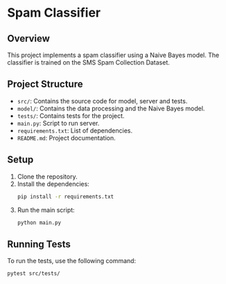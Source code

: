 # Spam Classifier

## Overview
This project implements a spam classifier using a Naive Bayes model. The classifier is trained on the SMS Spam Collection Dataset.

## Project Structure
- `src/`: Contains the source code for model, server and tests.
- `model/`: Contains the data processing and the Naive Bayes model.
- `tests/`: Contains tests for the project.
- `main.py`: Script to run server.
- `requirements.txt`: List of dependencies.
- `README.md`: Project documentation.

## Setup
1. Clone the repository.
2. Install the dependencies: 
   ```bash
   pip install -r requirements.txt
3. Run the main script:
    ```bash
   python main.py

## Running Tests
To run the tests, use the following command:
```bash
pytest src/tests/
